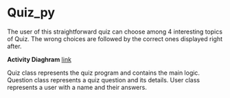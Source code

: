 # Quiz_py #
The user of this straightforward quiz can choose among 4 interesting topics of Quiz. The wrong choices are followed by the correct ones displayed right after.

**Activity Diaghram** [link](https://github.com/CirilSM/Quiz_py/blob/main/Activity%20Diaghram%20(Updated).png)

Quiz class represents the quiz program and contains the main logic.
Question class represents a quiz question and its details.
User class represents a user with a name and their answers.




